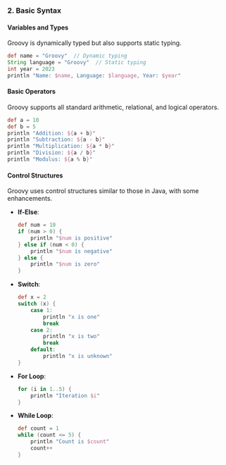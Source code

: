 ### 2. Basic Syntax

#### Variables and Types
Groovy is dynamically typed but also supports static typing.

```groovy
def name = "Groovy"  // Dynamic typing
String language = "Groovy"  // Static typing
int year = 2023
println "Name: $name, Language: $language, Year: $year"
```

#### Basic Operators
Groovy supports all standard arithmetic, relational, and logical operators.

```groovy
def a = 10
def b = 5
println "Addition: ${a + b}"
println "Subtraction: ${a - b}"
println "Multiplication: ${a * b}"
println "Division: ${a / b}"
println "Modulus: ${a % b}"
```

#### Control Structures
Groovy uses control structures similar to those in Java, with some enhancements.

- **If-Else**:
  ```groovy
  def num = 10
  if (num > 0) {
      println "$num is positive"
  } else if (num < 0) {
      println "$num is negative"
  } else {
      println "$num is zero"
  }
  ```

- **Switch**:
  ```groovy
  def x = 2
  switch (x) {
      case 1:
          println "x is one"
          break
      case 2:
          println "x is two"
          break
      default:
          println "x is unknown"
  }
  ```

- **For Loop**:
  ```groovy
  for (i in 1..5) {
      println "Iteration $i"
  }
  ```

- **While Loop**:
  ```groovy
  def count = 1
  while (count <= 5) {
      println "Count is $count"
      count++
  }
  ```

